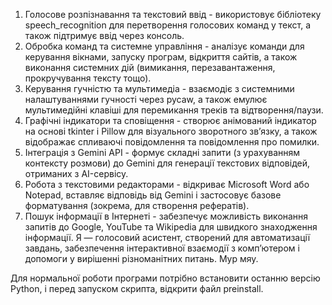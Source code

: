 1. Голосове розпізнавання та текстовий ввід - використовує бібліотеку speech_recognition для перетворення голосових команд у текст, а також підтримує ввід через консоль.
2. Обробка команд та системне управління - аналізує команди для керування вікнами, запуску програм, відкриття сайтів, а також виконання системних дій (вимикання, перезавантаження, прокручування тексту тощо).
3. Керування гучністю та мультимедіа - взаємодіє з системними налаштуваннями гучності через pycaw, а також емулює мультимедійні клавіші для перемикання треків та відтворення/паузи.
4. Графічні індикатори та сповіщення - створює анімований індикатор на основі tkinter і Pillow для візуального зворотного зв’язку, а також відображає спливаючі повідомлення та повідомлення про помилки.
5. Інтеграція з Gemini API - формує складні запити (з урахуванням контексту розмови) до Gemini для генерації текстових відповідей, отриманих з AI-сервісу.
6. Робота з текстовими редакторами - відкриває Microsoft Word або Notepad, вставляє відповідь від Gemini і застосовує базове форматування (зокрема, для створення рефератів).
7. Пошук інформації в Інтернеті - забезпечує можливість виконання запитів до Google, YouTube та Wikipedia для швидкого знаходження інформації.
Я — голосовий асистент, створений для автоматизації завдань, забезпечення інтерактивної взаємодії з комп’ютером і допомоги у вирішенні різноманітних питань.
Мур мяу.

Для нормальної роботи програми потрібно встановити останню версію Python, і перед запуском скрипта, відкрити файл preinstall.
